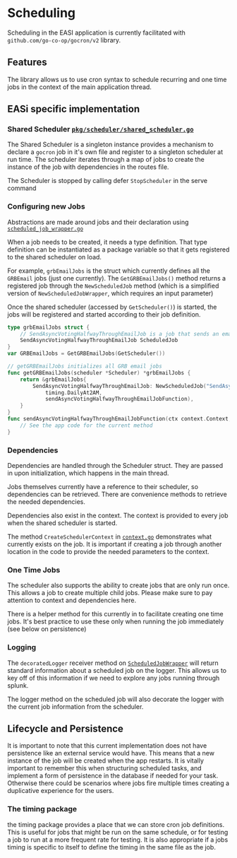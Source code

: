 # Scheduling

Scheduling in the EASI application is currently facilitated with `github.com/go-co-op/gocron/v2` library.

## Features

The library allows us to use cron syntax to schedule recurring and one time jobs in the context of the main application thread.

## EASi specific implementation

### Shared Scheduler [`pkg/scheduler/shared_scheduler.go`](shared_scheduler.go)

The Shared Scheduler is a singleton instance provides a mechanism to declare a `gocron` job in it's own file and register to a singleton scheduler at run time. The scheduler iterates through a map of jobs to create the instance of the job with dependencies in the routes file. 

The Scheduler is stopped by calling defer `StopScheduler` in the serve command

### Configuring new Jobs

Abstractions are made around jobs and their declaration using [`scheduled_job_wrapper.go`](scheduled_job_wrapper.go)

When a job needs to be created, it needs a type definition. That type definition can be instantiated as a package variable so that it gets registered to the shared scheduler on load.

 For example, `grbEmailJobs` is the struct which currently defines all the `GRBEmail` jobs (just one currently). The `GetGRBEmailJobs()` method returns a registered job through the `NewScheduledJob` method (which is a simplified version of `NewScheduledJobWrapper`, which requires an input parameter)

 Once the shared scheduler (accessed by `GetScheduler()`) is started, the jobs will be registered and started according to their job definition.

``` go
type grbEmailJobs struct {
	// SendAsyncVotingHalfwayThroughEmailJob is a job that sends an email when the voting session is halfway through
	SendAsyncVotingHalfwayThroughEmailJob ScheduledJob
}
var GRBEmailJobs = GetGRBEmailJobs(GetScheduler())

// getGRBEmailJobs initializes all GRB email jobs
func getGRBEmailJobs(scheduler *Scheduler) *grbEmailJobs {
	return &grbEmailJobs{
		SendAsyncVotingHalfwayThroughEmailJob: NewScheduledJob("SendAsyncVotingHalfwayThroughEmailJob", scheduler,
			timing.DailyAt2AM,
			sendAsyncVotingHalfwayThroughEmailJobFunction),
	}
}
func sendAsyncVotingHalfwayThroughEmailJobFunction(ctx context.Context, scheduledJob *ScheduledJob) {
    // See the app code for the current method
}
```

### Dependencies

Dependencies are handled through the Scheduler struct. They are passed in upon initialization, which happens in the main thread.

Jobs themselves currently have a reference to their scheduler, so dependencies can be retrieved. There are convenience methods to retrieve the needed dependencies. 

Dependencies also exist in the context. The context is provided to every job when the shared scheduler is started.

The method `CreateSchedulerContext` in [`context.go`](context.go) demonstrates what currently exists on the job. It is important if creating a job through another location in the code to provide the needed parameters to the context.

### One Time Jobs

The scheduler also supports the ability to create jobs that are only run once. This allows a job to create multiple child jobs. Please make sure to pay attention to context and dependencies here.

There is a helper method for this currently in  to facilitate creating one time jobs. It's best practice to use these only when running the job immediately (see below on persistence)

### Logging
The `decoratedLogger` receiver method on [`ScheduledJobWrapper`](scheduled_job_wrapper.go) will return standard information about a scheduled job on the logger. This allows us to key off of this information if we need to explore any jobs running through splunk.

The logger method on the scheduled job will also decorate the logger with the current job information from the scheduler.

## Lifecycle and Persistence

It is important to note that this current implementation does not have persistence like an external service would have. This means that a new instance of the job will be created when the app restarts. It is vitally important to remember this when structuring scheduled tasks, and implement a form of persistence in the database if needed for your task. Otherwise there could be scenarios where jobs fire multiple times creating a duplicative experience for the users.


### The timing package
the timing package provides a place that we can store cron job definitions. This is useful for jobs that might be run on the same schedule, or for testing a job to run at a more frequent rate for testing. It is also appropriate if a jobs timing is specific to itself to define the timing in the same file as the job.
